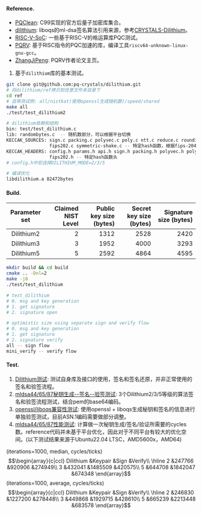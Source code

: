 #### Reference.

- [PQClean](https://github.com/PQClean/PQClean.git): C99实现的官方后量子加密库集合。
- [dilithium](https://github.com/pq-crystals/dilithium.git): liboqs的ml-dsa签名算法引用来源，参考[CRYSTALS-Dilithium](https://github.com/open-quantum-safe/liboqs/blob/main/docs/algorithms/sig/dilithium.md)。
- [RISC-V-SoC](https://github.com/Acccrypto/RISC-V-SoC): 一些基于RISC-V的格运算库PQC测试。
- [PQRV](https://github.com/Ji-Peng/PQRV.git): 基于RISC指令的PQC加速的库，编译工具`riscv64-unknown-linux-gnu-gcc`。
- [ZhangJiPeng](https://ji-peng.github.io/): PQRV作者论文主页。

1. 基于`dilithium`库的基本测试。

```sh
git clone git@github.com:pq-crystals/dilithium.git
# 将dilithium/ref拷贝到任意文件夹目录下
cd ref 
# 自带测试例: all/nistkat(使用openssl生成随机数)/speed/shared
make all
./test/test_dilithium2

# dilithium依赖和结构
bin: test/test_dilithium.c 
lib: randombytes.c  -- 随机数部分，可以根据平台切换
KECCAK_SOURCES: sign.c packing.c polyvec.c poly.c ntt.c reduce.c rounding.c -- 核心算法
                fips202.c symmetric-shake.c -- 特定hash函数，根据fips-204是可以替换的
KECCAK_HEADERS: config.h params.h api.h sign.h packing.h polyvec.h poly.h ntt.h reduce.h rounding.h symmetric.h randombytes.h  -- 核心算法头
                fips202.h -- 特定hash函数头
# config.h中宏选择DILITHIUM_MODE=2/3/5 

# 编译优化
libdilithium.a 82472bytes
```

#### Build.

|  Parameter set  |   Claimed NIST Level |   Public key size (bytes) |   Secret key size (bytes) |   Signature size (bytes) |
|:---------------:|---------------------:|--------------------------:|--------------------------:|-------------------------:|
|   Dilithium2    |                    2 |                      1312 |                      2528 |                     2420 |
|   Dilithium3    |                    3 |                      1952 |                      4000 |                     3293 |
|   Dilithium5    |                    5 |                      2592 |                      4864 |                     4595 |

```sh
mkdir build && cd build
cmake .. -Dnl=2
make -j8
./test/test_dilithium

# test_dilithium
# 0. msg and key generation
# 1. get signature
# 2. signature open

# optimistic size using separate sign and verify flow
# 0. msg and key generation
# 1. get signature
# 2. signature verify
all -- sign flow
mini_verify -- verify flow
```

#### Test.

1. [Dilithium测试](./test/test_dilithium.c): 测试自身库及接口的使用，签名和签名还原，并非正常使用的签名和验签流程。
2. [mldsa44/65/87秘钥生成--签名--验签测试](./test/test_sign.c): 3个Dilithium2/3/5等级的算法签名和验签流程测试，结合pem的base64编码。
3. [openssl/liboqs兼容性测试](./test/pem/test_pem.c): 使用openssl + liboqs生成秘钥和签名的信息进行单独验签测试，目前ASN.1编码需要做部分调整。
4. [mldsa44/65/87性能测试](./test/benchmark/test_sign_bench.c): 计算做一次秘钥生成/签名/验证所需要的cycles数。reference代码并未基于平台优化，因此对于不同平台有较大的优化空间。(以下测试结果来源于Ubuntu22.04 LTSC，AMD5600x，AMD64)
    
(iterations=1000, median, cycles/ticks) 
$$\begin{array}{c|ccl}
    Dilithium &Keypair &Sign &Verify\\
    \hline
    2   &247766 &920906 &274949\\
    3   &432041 &1485509 &420575\\
    5   &644708 &1842047 &674348
\end{array}$$
(iterations=1000, average, cycles/ticks) 
$$\begin{array}{c|ccl}
    Dilithium &Keypair &Sign &Verify\\
    \hline
    2   &246830 &1227200 &278448\\
    3   &449868 &1929715 &428610\\
    5   &665239 &2213448 &683578
\end{array}$$
